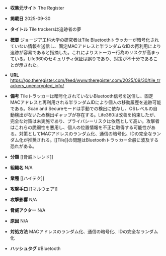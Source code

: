 - **収集元サイト**
The Register

- **掲載日**
2025-09-30

- **タイトル**
Tile trackersは追跡者の夢

- **概要**
ジョージア工科大学の研究者はTile Bluetoothトラッカーが暗号化されていない情報を送信し、固定MACアドレスと半ランダムなIDの再利用により追跡が容易であると指摘した。これによりストーカー行為のリスクが高まっている。Life360のセキュリティ保証は誤りであり、対策が不十分であることが示された。

- **URL**
https://go.theregister.com/feed/www.theregister.com/2025/09/30/tile_trackers_unencrypted_info/

- **備考**
Tileトラッカーは暗号化されていないBluetooth信号を送信し、固定MACアドレスと再利用される半ランダムIDにより個人の移動履歴を追跡可能である。Scan and Secureモードは手動での検出に依存し、OSレベルの自動検出がないため検出ギャップが存在する。Life360は改善を約束したが、完全な対策は未実施であり、プライバシーリスクは依然として高い。攻撃者はこれらの脆弱性を悪用し、個人の位置情報を不正に取得する可能性がある。対策としてMACアドレスのランダム化、通信の暗号化、IDの完全なランダム化が推奨される。[[Tile]]の問題はBluetoothトラッカー全般に波及する恐れがある。

- **分類**
[[脅威トレンド]]

- **組織名**
N/A

- **業種**
[[ハイテク]]

- **攻撃手口**
[[マルウェア]]

- **攻撃影響**
N/A

- **脅威アクター**
N/A

- **原因**
N/A

- **対処方法**
MACアドレスのランダム化、通信の暗号化、IDの完全なランダム化

- **ハッシュタグ**
#Bluetooth
